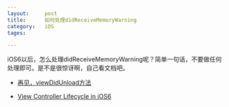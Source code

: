 ```yaml
---
layout: 	post
title:		如何处理didReceiveMemoryWarning
category:	iOS
tages:		

---
```


iOS6以后，怎么处理didReceiveMemoryWarning呢？简单一句话，不要做任何处理即可。是不是很惊讶啊，自己看文档吧。

+	[再见，viewDidUnload方法](http://blog.devtang.com/blog/2013/05/18/goodbye-viewdidunload/)

+	[View Controller Lifecycle in iOS6](http://stablekernel.com/blog/view-controller-lifecycle-in-ios6/)






